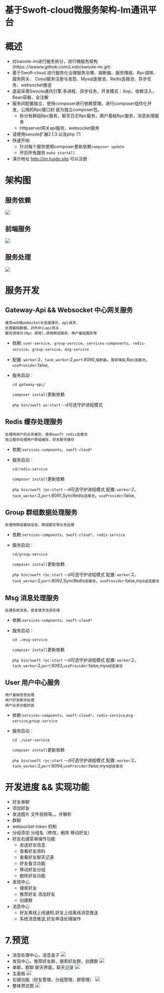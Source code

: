 基于Swoft-cloud微服务架构-Im通讯平台
==============
概述
=======
+ 对swoole-im进行服务拆分，进行微服务架构(https:://wwww.github.com/Lxido/swoole-im.git)
+ 基于Swoft-cloud 进行服务化治理服务治理、熔断器、服务降级、Rpc调用、服务网关、
Cosul服务注册与发现、Mysql连接池、Redis连接池、异步任务、websocket推送
+ 底层采用Swoole通讯引擎,多进程、异步任务，开发模式：Aop，依赖注入，Bean容器，全注解
+ 服务间配置独立，使用composer进行依赖管理，进行composer组件化开发，公用的Rpc接口封
装为独立composer包。
    - 拆分有群组Rpc服务，聊天日志Rpc服务，用户基础Rpc服务，消息处理服务
    - Httpserver网关api服务，websocket服务
+ 请使用swoole扩展2.1.3 以及php 7.1
+ 快速开始
    - 针对每个服务使用composer更新依赖`composer update`
    - 开启所有服务 `make startAll`
+ 演示地址 http://im.huido.site 可以注册

架构图
=========
服务依赖
-----
![](./resource/services.png)

前端服务
-----
![](./resource/api.png)

服务处理
------
![](./resource/swoole.png)

服务开发
=========
Gateway-Api && Websocket 中心网关服务
-------
    接受web端webocket长连接通讯、api请求.
    处理基础数据，对外中心api网关.
    服务调用方(Rpc 调用),调用群组服务、用户基础服务等`
- 依赖: `user-service`、`group-service`、`services-components`、`redis-service`、`group-service`、`msg-service`
- 配置: `worker`:2，`task_worker`:2,`port`:8090,`熔断器`，`服务降级`,Rpc`连接池`，`useProvider`:false,
- 服务启动：

    `cd gateway-api/` 
    
    `composer install`更新依赖
    
    `php bin/swoft ws:start` --d可选守护进程模式
    
Redis 缓存处理服务
-------
    处理用用户的业务缓存，使用swoft redis连接池
    独立服务处理用户群组缓存、好友聊天缓存
- 依赖:`services-compoents`、`swoft-cloud*`
- 服务启动：

    `cd/redis-service` 
    
    `composer install`更新依赖
    
    `php bin/swoft rpc:start` --d可选守护进程模式
  配置: `worker`:2，`task_worker`:2,`port`:8091,SyncRedis`连接池`，`useProvider`:false,

Group 群组数据处理服务
-------
    处理用群组基础信息，群组聊天等业务处理
- 依赖:`services-compoents`、`swoft-cloud*`、`redis-service`
- 服务启动：

    `cd/group-service` 
    
    `composer install`更新依赖
    
    `php bin/swoft rpc:start` --d可选守护进程模式
  配置: `worker`:2，`task_worker`:2,`port`:8092,SyncRedis`连接池`，`useProvider`:false,mysql`连接池`

Msg 消息处理服务
-------
    处理系统消息，收发请求消息存储
   
- 依赖:`services-compoents`、`swoft-cloud*`
- 服务启动：

    `cd ./msg-service` 
    
    `composer install`更新依赖
    
    `php bin/swoft rpc:start` --d可选守护进程模式
  配置: `worker`:2，`task_worker`:2,`port`:8093,`useProvider`:false,mysql`连接池`

User 用户中心服务
-------
    用户基础信息处理
    用户好友聊天处理
    用户业务功能封装
   
- 依赖:`services-compoents`、`swoft-cloud*`、`redis-service`,`msg-service`,`group-service`
- 服务启动：

    `cd ./user-service` 
    
    `composer install`更新依赖
    
    `php bin/swoft rpc:start` --d可选守护进程模式
  配置: `worker`:2，`task_worker`:2,`port`:8094,`useProvider`:false,mysql`连接池`
  
开发进度 && 实现功能
==========
- 好友单聊
- 添加好友
- 发送图片 文件视频等。。并解析
- 群聊
-  websocket token 机制
- 分组添加 分组名（修改，删除 移动好友）
- 好友右键菜单操作功能
    - 发送好友信息
    - 查看好友资料
    - 查看好友聊天记录
    - 好友备注功能
    - 移动好友分组
    - 删除好友功能
- 发现中心
    - 搜索好友
    - 推荐好友 添加好友
    - 创建群
- 消息中心
    - 好友离线上线通知,好友上线离线消息推送
    - 系统消息推送,好友申请处理操作
    
7.预览
======
- 消息处理中心，消息盒子
![](https://github.com/Lxido/swoole-im/blob/master/img/QQ%E6%88%AA%E5%9B%BE20190106210353.png?raw=true)
- 发现中心，推荐好友群，搜索好友群，创建群
![](https://github.com/Lxido/swoole-im/blob/master/img/QQ%E6%88%AA%E5%9B%BE20190106210451.png?raw=true)
- 单聊，群聊 聊天界面，聊天记录
![](https://github.com/Lxido/swoole-im/blob/master/img/QQ%E6%88%AA%E5%9B%BE20190106210543.png?raw=true)
- 主面板
![](https://github.com/Lxido/swoole-im/blob/master/img/QQ%E6%88%AA%E5%9B%BE20190106210553.png?raw=true)
- 右键功能（好友管理，分组管理，群管理）
![](https://github.com/Lxido/swoole-im/blob/master/img/QQ%E6%88%AA%E5%9B%BE20190106212344.png?raw=true)
- 整体预览图
![](https://github.com/Lxido/swoole-im/blob/master/img/QQ%E6%88%AA%E5%9B%BE20190106210500.png?raw=true)

